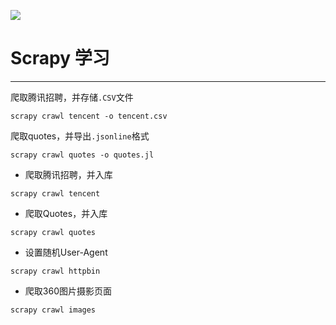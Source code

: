 <a href="https://996.icu"><img src="https://img.shields.io/badge/link-996.icu-red.svg"></a>


# Scrapy 学习
---
爬取腾讯招聘，并存储`.CSV`文件
```
scrapy crawl tencent -o tencent.csv
```

爬取quotes，并导出`.jsonline`格式
```
scrapy crawl quotes -o quotes.jl
```

+ 爬取腾讯招聘，并入库
```
scrapy crawl tencent
```

+ 爬取Quotes，并入库
```
scrapy crawl quotes
```

+ 设置随机User-Agent
```
scrapy crawl httpbin
```

+ 爬取360图片摄影页面
```
scrapy crawl images
```